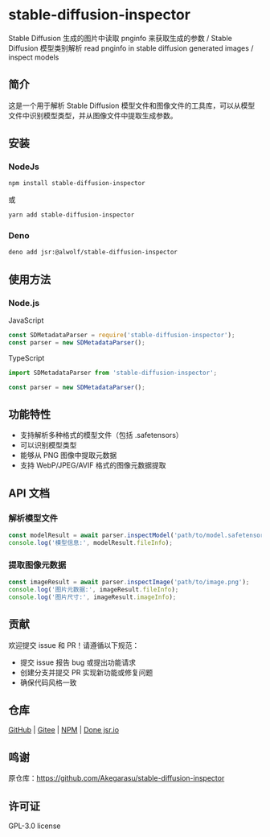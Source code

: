 # stable-diffusion-inspector

Stable Diffusion 生成的图片中读取 pnginfo 来获取生成的参数 / Stable Diffusion 模型类别解析
read pnginfo in stable diffusion generated images / inspect models

## 简介

这是一个用于解析 Stable Diffusion 模型文件和图像文件的工具库，可以从模型文件中识别模型类型，并从图像文件中提取生成参数。

## 安装

### NodeJs

```bash
npm install stable-diffusion-inspector
```

或

```bash
yarn add stable-diffusion-inspector
```

### Deno

```bash
deno add jsr:@alwolf/stable-diffusion-inspector
```

## 使用方法

### Node.js

JavaScript

```javascript
const SDMetadataParser = require('stable-diffusion-inspector');
const parser = new SDMetadataParser();
```

TypeScript

```typescript
import SDMetadataParser from 'stable-diffusion-inspector';

const parser = new SDMetadataParser();
```

## 功能特性

- 支持解析多种格式的模型文件（包括 .safetensors）
- 可以识别模型类型
- 能够从 PNG 图像中提取元数据
- 支持 WebP/JPEG/AVIF 格式的图像元数据提取

## API 文档

### 解析模型文件

```javascript
const modelResult = await parser.inspectModel('path/to/model.safetensors');
console.log('模型信息:', modelResult.fileInfo);
```

### 提取图像元数据

```javascript
const imageResult = await parser.inspectImage('path/to/image.png');
console.log('图片元数据:', imageResult.fileInfo);
console.log('图片尺寸:', imageResult.imageInfo);
```

## 贡献

欢迎提交 issue 和 PR！请遵循以下规范：

- 提交 issue 报告 bug 或提出功能请求
- 创建分支并提交 PR 实现新功能或修复问题
- 确保代码风格一致

## 仓库

[GitHub](https://github.com/yalwolf/stable-diffusion-inspector) | [Gitee](https://gitee.com/alwolf/stable-diffusion-inspector) | [NPM](https://www.npmjs.com/package/stable-diffusion-inspector) | [Done jsr.io](https://jsr.io/@alwolf/stable-diffusion-inspector)

## 鸣谢

原仓库：https://github.com/Akegarasu/stable-diffusion-inspector

## 许可证

GPL-3.0 license
